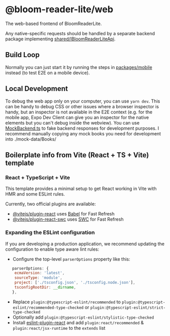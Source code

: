 # @bloom-reader-lite/web

The web-based frontend of BloomReaderLite.

Any native-specific requests should be handled by a separate backend package implementing [shared/IBloomReaderLiteApi](https://github.com/BloomBooks/BloomReader-Lite/blob/master/packages/shared/src/api.ts).

## Build Loop

Normally you can just start it by running the steps in [packages/mobile](https://github.com/BloomBooks/BloomReader-Lite/blob/master/packages/mobile/README.md) instead (to test E2E on a mobile device).

## Local Development

To debug the web app only on your computer, you can use `yarn dev`. This can be handy to debug CSS or other issues where a browser inspector is handy, but an inspector is not available in the E2E context (e.g. for the mobile app, Expo Dev Client can give you an inspector for the native elements but you can't debug inside the webview).
You can use [MockBackend.ts](https://github.com/BloomBooks/BloomReader-Lite/blob/master/packages/web/src/api/MockBackend.ts) to fake backend responses for development purposes.
I recommend manually copying any mock books you need for development into ./mock-data/Books/

## Boilerplate info from Vite (React + TS + Vite) template

### React + TypeScript + Vite

This template provides a minimal setup to get React working in Vite with HMR and some ESLint rules.

Currently, two official plugins are available:

-   [@vitejs/plugin-react](https://github.com/vitejs/vite-plugin-react/blob/main/packages/plugin-react/README.md) uses [Babel](https://babeljs.io/) for Fast Refresh
-   [@vitejs/plugin-react-swc](https://github.com/vitejs/vite-plugin-react-swc) uses [SWC](https://swc.rs/) for Fast Refresh

### Expanding the ESLint configuration

If you are developing a production application, we recommend updating the configuration to enable type aware lint rules:

-   Configure the top-level `parserOptions` property like this:

```js
   parserOptions: {
    ecmaVersion: 'latest',
    sourceType: 'module',
    project: ['./tsconfig.json', './tsconfig.node.json'],
    tsconfigRootDir: __dirname,
   },
```

-   Replace `plugin:@typescript-eslint/recommended` to `plugin:@typescript-eslint/recommended-type-checked` or `plugin:@typescript-eslint/strict-type-checked`
-   Optionally add `plugin:@typescript-eslint/stylistic-type-checked`
-   Install [eslint-plugin-react](https://github.com/jsx-eslint/eslint-plugin-react) and add `plugin:react/recommended` & `plugin:react/jsx-runtime` to the `extends` list
